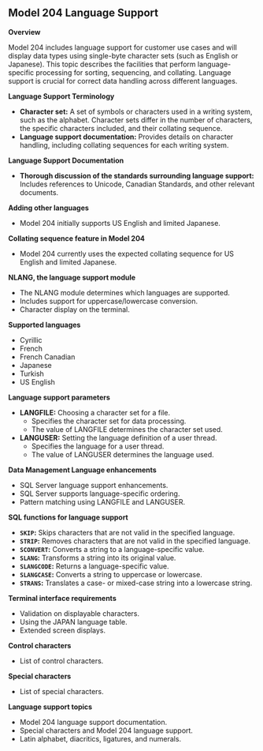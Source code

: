 ## Model 204 Language Support

**Overview**

Model 204 includes language support for customer use cases and will display data types using single-byte character sets (such as English or Japanese).  This topic describes the facilities that perform language-specific processing for sorting, sequencing, and collating.  Language support is crucial for correct data handling across different languages.

**Language Support Terminology**

*   **Character set:** A set of symbols or characters used in a writing system, such as the alphabet. Character sets differ in the number of characters, the specific characters included, and their collating sequence.
*   **Language support documentation:**  Provides details on character handling, including collating sequences for each writing system.

**Language Support Documentation**

*   **Thorough discussion of the standards surrounding language support:**  Includes references to Unicode, Canadian Standards, and other relevant documents.

**Adding other languages**

*   Model 204 initially supports US English and limited Japanese.

**Collating sequence feature in Model 204**

*   Model 204 currently uses the expected collating sequence for US English and limited Japanese.

**NLANG, the language support module**

*   The NLANG module determines which languages are supported.
*   Includes support for uppercase/lowercase conversion.
*   Character display on the terminal.

**Supported languages**

*   Cyrillic
*   French
*   French Canadian
*   Japanese
*   Turkish
*   US English

**Language support parameters**

*   **LANGFILE:** Choosing a character set for a file.
    *   Specifies the character set for data processing.
    *   The value of LANGFILE determines the character set used.
*   **LANGUSER:** Setting the language definition of a user thread.
    *   Specifies the language for a user thread.
    *   The value of LANGUSER determines the language used.

**Data Management Language enhancements**

*   SQL Server language support enhancements.
*   SQL Server supports language-specific ordering.
*   Pattern matching using LANGFILE and LANGUSER.

**SQL functions for language support**

*   **`SKIP`:** Skips characters that are not valid in the specified language.
*   **`STRIP`:** Removes characters that are not valid in the specified language.
*   **`SCONVERT`:** Converts a string to a language-specific value.
*   **`SLANG`:** Transforms a string into its original value.
*   **`SLANGCODE`:** Returns a language-specific value.
*   **`SLANGCASE`:** Converts a string to uppercase or lowercase.
*   **`STRANS`:** Translates a case- or mixed-case string into a lowercase string.

**Terminal interface requirements**

*   Validation on displayable characters.
*   Using the JAPAN language table.
*   Extended screen displays.

**Control characters**

*   List of control characters.

**Special characters**

*   List of special characters.

**Language support topics**

*   Model 204 language support documentation.
*   Special characters and Model 204 language support.
*   Latin alphabet, diacritics, ligatures, and numerals.